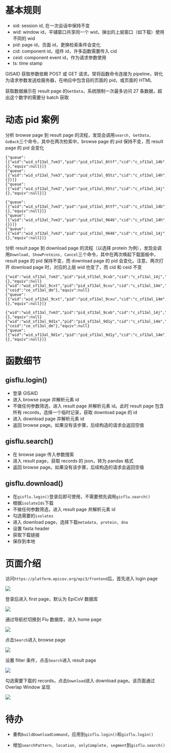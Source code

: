 # 基本规则

- sid: session id, 在一次会话中保持不变
- wid: window id，平铺窗口共享同一个 wid，弹出的上层窗口（如下载）使用不同的 wid
- pid: page id，页面 id，更换检索条件会变化
- cid: component id，组件 id，许多函数需要传入 cid
- ceid: component event id，作为请求参数使用
- ts: time stamp

GISAID 获取参数依赖 POST 或 GET 请求。常将函数命令连接为 pipeline，转化为请求参数发送给服务器，在响应中包含目的页面的 pid，或页面的 HTML

获取数据展示在 result page 的`GetData`，系统限制一次最多访问 27 条数据，超出这个数字的需要分 batch 获取

# 动态 pid 案例

分析 browse page 到 result page 的流程，发现会调用`search, GetData, GoBack`三个命令，其中在两次检索中，browse page 的 pid 保持不变，而 result page 的 pid 会变化

```
{"queue":[{"wid":"wid_sf13al_7vm3","pid":"pid_sf13al_8ttf","cid":"c_sf13al_14b","cmd":"search","params":{},"equiv":null}]}
{"queue":[{"wid":"wid_sf13al_7vm3","pid":"pid_sf13al_95tz","cid":"c_sf13al_14h","cmd":"GetData","params":{}}]}
{"queue":[{"wid":"wid_sf13al_7vm3","pid":"pid_sf13al_95tz","cid":"c_sf13al_14j","cmd":"GoBack","params":{},"equiv":null}]}

{"queue":[{"wid":"wid_sf13al_7vm3","pid":"pid_sf13al_8ttf","cid":"c_sf13al_14b","cmd":"search","params":{},"equiv":null}]}
{"queue":[{"wid":"wid_sf13al_7vm3","pid":"pid_sf13al_9646","cid":"c_sf13al_14h","cmd":"GetData","params":{}}]}
{"queue":[{"wid":"wid_sf13al_7vm3","pid":"pid_sf13al_9646","cid":"c_sf13al_14j","cmd":"GoBack","params":{},"equiv":null}]}
```

分析 result page 到 download page 的流程（以选择 protein 为例），发现会调用`Download, ShowProteins, Cancel`三个命令，其中在两次唤起下载面板中，result page 的 pid 保持不变，而 download page 的 pid 会变化。注意，两次打开 download page 时，对应的上层 wid 也变了，而 cid 和 ceid 不变

```
{"wid":"wid_sf13al_7vm3","pid":"pid_sf13al_9cxb","cid":"c_sf13al_14j","cmd":"Download","params":{},"equiv":null}
{"wid":"wid_sf13al_9cxt","pid":"pid_sf13al_9cxu","cid":"c_sf13al_14m","cmd":"ShowProteins","params":{"ceid":"ce_sf13al_dm"},"equiv":null}
{"queue":[{"wid":"wid_sf13al_9cxt","pid":"pid_sf13al_9cxu","cid":"c_sf13al_14m","cmd":"Cancel","params":{},"equiv":null}]}

{"wid":"wid_sf13al_7vm3","pid":"pid_sf13al_9cxb","cid":"c_sf13al_14j","cmd":"Download","params":{},"equiv":null}
{"wid":"wid_sf13al_9d1x","pid":"pid_sf13al_9d1y","cid":"c_sf13al_14m","cmd":"ShowProteins","params":{"ceid":"ce_sf13al_dm"},"equiv":null}
{"queue":[{"wid":"wid_sf13al_9d1x","pid":"pid_sf13al_9d1y","cid":"c_sf13al_14m","cmd":"Cancel","params":{},"equiv":null}]}
```

# 函数细节

## gisflu.login()

- 登录 GISAID
- 进入 browse page 并解析元素 id
- 不做任何参数筛选，进入 result page 并解析元素 id。此时 result page 包含所有 records，选择一个临时记录，获取 download page 的 id
- 进入 download page 并解析元素 id
- 返回 browse page。如果没有该步骤，后续构造的请求会返回空值

## gisflu.search()

- 在 browse page 传入参数搜索
- 进入 result page，获取 records 的 json，转为 pandas 格式
- 返回 browse page。如果没有该步骤，后续构造的请求会返回空值

## gisflu.download()

- 在`gisflu.login()`登录后即可使用，不需要预先调用`gisflu.search()`
- 根据`isolateIds`下载
- 不做任何参数筛选，进入 result page 并解析元素 id
- 勾选需要的`isolates`
- 进入 download page，选择下载`metadata, protein, dna`
- 设置 fasta header
- 获取下载链接
- 保存到本地

# 页面介绍

访问`https://platform.epicov.org/epi3/frontend`后，首先进入 login page

![](img/gisflu-loginPage.png)

登录后进入 first page，默认为 EpiCoV 数据库

![](img/gisflu-firstPage.png)

通过导航栏切换到 Flu 数据库，进入 home page

![](img/gisflu-homePage.png)

点击`Search`进入 browse page

![](img/gisflu-browsePage.png)

设置 filter 条件，点击`Search`进入 result page

![](img/gisflu-resultPage.png)

勾选需要下载的 records，点击`Download`进入 download page。该页面通过 Overlap Window 呈现

![](img/gisflu-downloadPage.png)

# 待办

- 重构`buildDownloadCommand`，应用到`gisflu.login()`和`gisflu.login()`

- 增加`searchPattern, location, onlyComplete, segment`到`gisflu.search()`
